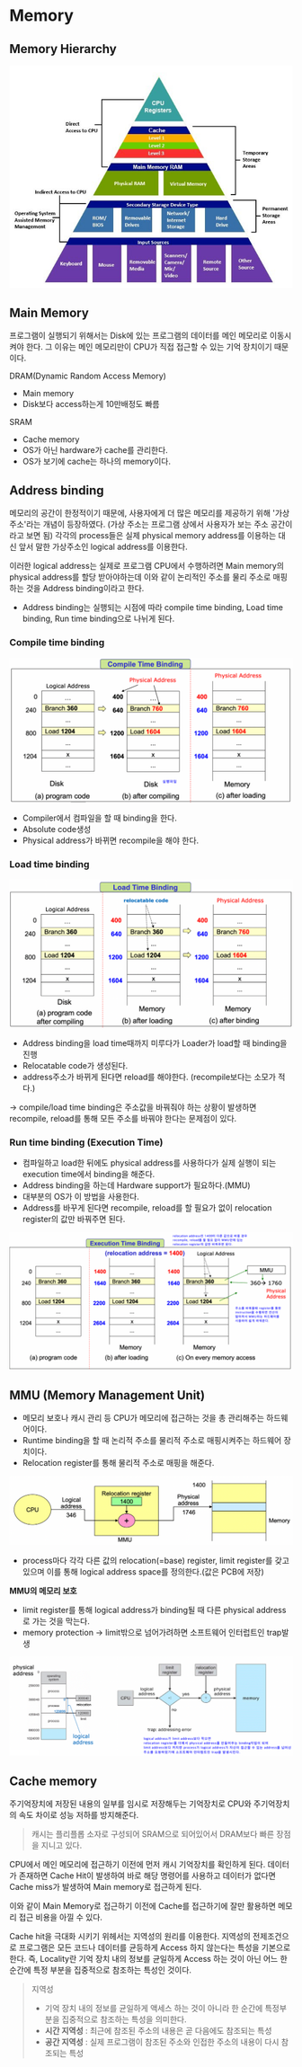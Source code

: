# Memory
## Memory Hierarchy
![Untitled](img/memory0.png)

## Main Memory

프로그램이 실행되기 위해서는 Disk에 있는 프로그램의 데이터를 메인 메모리로 이동시켜야 한다. 그 이유는 메인 메모리만이 CPU가 직접 접근할 수 있는 기억 장치이기 때문이다.

DRAM(Dynamic Random Access Memory)

- Main memory
- Disk보다 access하는게 10만배정도 빠름

SRAM

- Cache memory
- OS가 아닌 hardware가 cache를 관리한다.
- OS가 보기에 cache는 하나의 memory이다.

## Address binding

메모리의 공간이 한정적이기 때문에, 사용자에게 더 많은 메모리를 제공하기 위해 '가상 주소'라는 개념이 등장하였다. (가상 주소는 프로그램 상에서 사용자가 보는 주소 공간이라고 보면 됨) 각각의 process들은 실제 physical memory address를 이용하는 대신 앞서 말한 가상주소인 logical address를 이용한다.

이러한 logical address는 실제로 프로그램 CPU에서 수행하려면 Main memory의  physical address를 할당 받아야하는데 이와 같이 논리적인 주소를 물리 주소로 매핑하는 것을 Address binding이라고 한다.

- Address binding는 실행되는 시점에 따라 compile time binding, Load time binding, Run time binding으로 나뉘게 된다.

### **Compile time binding**

![Untitled](img/memory1.png)

- Compiler에서 컴파일을 할 때 binding을 한다.
- Absolute code생성
- Physical address가 바뀌면 recompile을 해야 한다.

### **Load time binding**

![Untitled](img/memory2.png)

- Address binding을 load time때까지 미루다가 Loader가 load할 때 binding을 진행
- Relocatable code가 생성된다.
- address주소가 바뀌게 된다면 reload를 해야한다. (recompile보다는 소모가 적다.)

→ compile/load time binding은 주소값을 바꿔줘야 하는 상황이 발생하면 recompile, reload를 통해 모든 주소를 바꿔야 한다는 문제점이 있다.

### **Run time binding (Execution Time)**

- 컴파일하고 load한 뒤에도 physical address를 사용하다가 실제 실행이 되는 execution time에서 binding을 해준다.
- Address binding을 하는데 Hardware support가 필요하다.(MMU)
- 대부분의 OS가 이 방법을 사용한다.
- Address를 바꾸게 된다면 recompile, reload를 할 필요가 없이 relocation register의 값만 바꿔주면 된다.

![Untitled](img/memory3.png)

## **MMU (Memory Management Unit)**

- 메모리 보호나 캐시 관리 등 CPU가 메모리에 접근하는 것을 총 관리해주는 하드웨어이다.
- Runtime binding을 할 때 논리적 주소를 물리적 주소로 매핑시켜주는 하드웨어 장치이다.
- Relocation register를 통해 물리적 주소로 매핑을 해준다.

![Untitled](img/memory4.png)

- process마다 각각 다른 값의 relocation(=base) register, limit register를  갖고 있으며 이를 통해 logical address space를 정의한다.(값은 PCB에 저장)

**MMU의 메모리 보호**

- limit register를 통해 logical address가 binding될 때 다른 physical address로 가는 것을 막는다.
- memory protection -> limit밖으로 넘어가려하면 소프트웨어 인터럽트인 trap발생

![Untitled](img/memory5.png)

## Cache memory

주기억장치에 저장된 내용의 일부를 임시로 저장해두는 기억장치로 CPU와 주기억장치의 속도 차이로 성능 저하를 방지해준다.

> 캐시는 플리플롭 소자로 구성되어 SRAM으로 되어있어서 DRAM보다 빠른 장점을 지니고 있다.
>

CPU에서 메인 메모리에 접근하기 이전에 먼저 캐시 기억장치를 확인하게 된다. 데이터가 존재하면 Cache Hit이 발생하여 바로 해당 명령어를 사용하고 데이터가 없다면 Cache miss가 발생하여 Main memory로 접근하게 된다.

이와 같이 Main Memory로 접근하기 이전에 Cache를 접근하기에 잘만 활용하면 메모리 접근 비용을 아낄 수 있다.

Cache hit을 극대화 시키기 위헤서는 지역성의 원리를 이용한다. 지역성의 전제조건으로 프로그램은 모든 코드나 데이터를 균등하게 Access 하지 않는다는 특성을 기본으로 한다. 
즉, Locality란 기억 장치 내의 정보를 균일하게 Access 하는 것이 아닌 어느 한 순간에 특정 부분을 집중적으로 참조하는 특성인 것이다.

> 지역성
>
> - 기억 장치 내의 정보를 균일하게 액세스 하는 것이 아니라 한 순간에 특정부분을 집중적으로 참조하는 특성을 의미한다.
> - **시간 지역성** : 최근에 참조된 주소의 내용은 곧 다음에도 참조되는 특성
> - **공간 지역성** : 실제 프로그램이 참조된 주소와 인접한 주소의 내용이 다시 참조되는 특성
